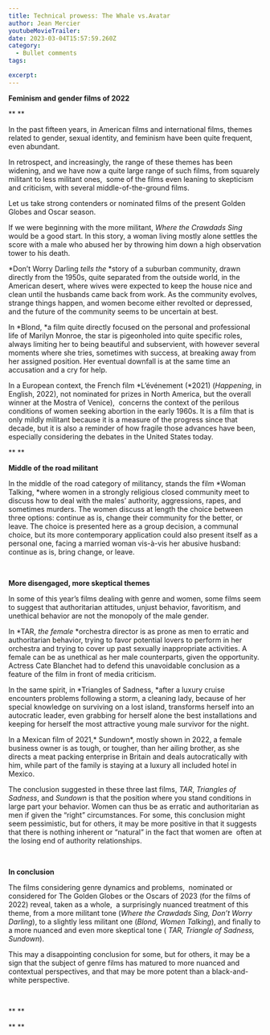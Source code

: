 ```yaml
---
title: Technical prowess: The Whale vs.Avatar
author: Jean Mercier
youtubeMovieTrailer: 
date: 2023-03-04T15:57:59.260Z
category:
  - Bullet comments
tags:

excerpt: 
---
```

**Feminism and gender films of 2022**

** **

In the past fifteen years, in American films and international films, themes related to gender, sexual identity, and feminism have been quite frequent, even abundant.

In retrospect, and increasingly, the range of these themes has been widening, and we have now a quite large range of such films, from squarely militant to less militant ones,  some of the films even leaning to skepticism and criticism, with several middle-of-the-ground films.

Let us take strong contenders or nominated films of the present Golden Globes and Oscar season.

If we were beginning with the more militant, *Where the Crawdads* *Sing* would be a good start. In this story, a woman living mostly alone settles the score with a male who abused her by throwing him down a high observation tower to his death.

\*Don’t Worry Darling *tells the* \*story of a suburban community, drawn directly from the 1950s, quite separated from the outside world, in the American desert, where wives were expected to keep the house nice and clean until the husbands came back from work. As the community evolves, strange things happen, and women become either revolted or depressed, and the future of the community seems to be uncertain at best.

In *Blond, *a film quite directly focused on the personal and professional life of Marilyn Monroe, the star is pigeonholed into quite specific roles, always limiting her to being beautiful and subservient, with however several moments where she tries, sometimes with success, at breaking away from her assigned position. Her eventual downfall is at the same time an accusation and a cry for help.

In a European context, the French film *L’événement (*2021) (*Happening*, in English, 2022), not nominated for prizes in North America, but the overall winner at the Mostra of Venice),  concerns the context of the perilous conditions of women seeking abortion in the early 1960s. It is a film that is only mildly militant because it is a measure of the progress since that decade, but it is also a reminder of how fragile those advances have been, especially considering the debates in the United States today.

** **

**Middle of the road militant**

In the middle of the road category of militancy, stands the film *Woman Talking, *where women in a strongly religious closed community meet to discuss how to deal with the males’ authority, aggressions, rapes, and sometimes murders. The women discuss at length the choice between three options: continue as is, change their community for the better, or leave. The choice is presented here as a group decision, a communal choice, but its more contemporary application could also present itself as a personal one, facing a married woman vis-à-vis her abusive husband: continue as is, bring change, or leave.

 

**More disengaged, more skeptical themes**

In some of this year’s films dealing with genre and women, some films seem to suggest that authoritarian attitudes, unjust behavior, favoritism, and unethical behavior are not the monopoly of the male gender.

In *TAR, *the female* *orchestra director is as prone as men to erratic and authoritarian behavior, trying to favor potential lovers to perform in her orchestra and trying to cover up past sexually inappropriate activities. A female can be as unethical as her male counterparts, given the opportunity. Actress Cate Blanchet had to defend this unavoidable conclusion as a feature of the film in front of media criticism.

In the same spirit, in *Triangles of Sadness, *after a luxury cruise encounters problems following a storm, a cleaning lady, because of her special knowledge on surviving on a lost island, transforms herself into an autocratic leader, even grabbing for herself alone the best installations and keeping for herself the most attractive young male survivor for the night.

In a Mexican film of 2021,\* Sundown\*, mostly shown in 2022, a female business owner is as tough, or tougher, than her ailing brother, as she directs a meat packing enterprise in Britain and deals autocratically with him, while part of the family is staying at a luxury all included hotel in Mexico.   

The conclusion suggested in these three last films, *TAR*, *Triangles of Sadness*, and *Sundown* is that the position where you stand conditions in large part your behavior. Women can thus be as erratic and authoritarian as men if given the “right” circumstances. For some, this conclusion might seem pessimistic, but for others, it may be more positive in that it suggests that there is nothing inherent or “natural” in the fact that women are  often at the losing end of authority relationships.

 

**In conclusion**

The films considering genre dynamics and problems,  nominated or considered for The Golden Globes or the Oscars of 2023 (for the films of 2022) reveal, taken as a whole,  a surprisingly nuanced treatment of this theme, from a more militant tone (*Where the* *Crawdads Sing, Don’t Worry Darling*), to a slightly less militant one (*Blond, Women Talking*), and finally to a more nuanced and even more skeptical tone ( *TAR, Triangle of Sadness, Sundown*).

This may a disappointing conclusion for some, but for others, it may be a sign that the subject of genre films has matured to more nuanced and contextual perspectives, and that may be more potent than a black-and-white perspective.

 

** **

\*\* \*\*
